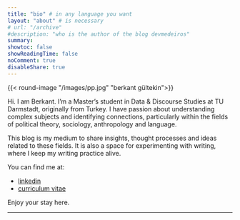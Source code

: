 ```yaml
---
title: "bio" # in any language you want
layout: "about" # is necessary
# url: "/archive"
#description: "who is the author of the blog devmedeiros"
summary:
showtoc: false
showReadingTime: false
noComment: true
disableShare: true
---
```

{{< round-image "/images/pp.jpg" "berkant gültekin">}}

Hi. I am Berkant. I’m a Master’s student in Data & Discourse Studies at TU Darmstadt, originally from Turkey. I have passion about understanding complex subjects and identifying connections, particularly within the fields of political theory, sociology, anthropology and language.

This blog is my medium to share insights, thought processes and ideas related to these fields. It is also a space for experimenting with writing, where I keep my writing practice alive.

You can find me at:

- [linkedin](https://www.linkedin.com/in/berkantgultekin/)  
- [curriculum vitae](https://cv.berkantgultekin.com)

Enjoy your stay here.

---